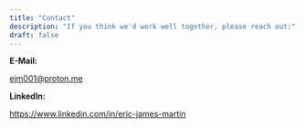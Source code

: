 ```yaml
---
title: "Contact"
description: "If you think we'd work well together, please reach out:"
draft: false
---
```

**E-Mail:**

ejm001@proton.me

**LinkedIn:**

https://www.linkedin.com/in/eric-james-martin